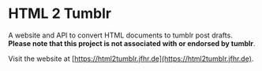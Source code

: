# HTML 2 Tumblr

A website and API to convert HTML documents to tumblr post drafts.
**Please note that this project is not associated with or endorsed by tumblr**.

Visit the website at [https://html2tumblr.jfhr.de](https://html2tumblr.jfhr.de).
